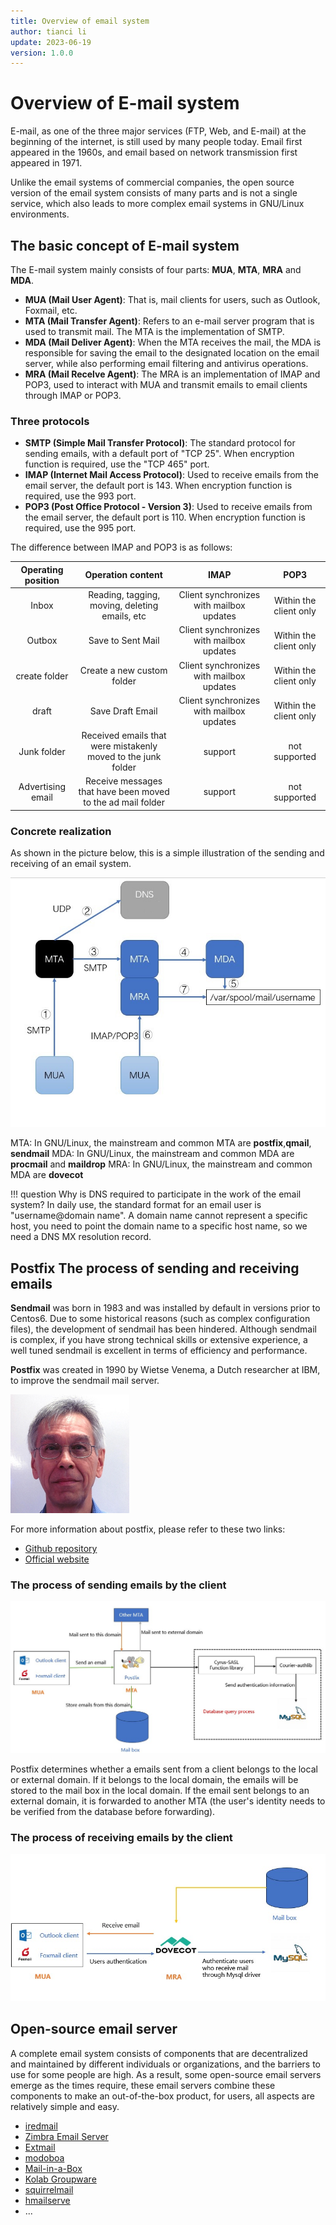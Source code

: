 ```yaml
---
title: Overview of email system
author: tianci li
update: 2023-06-19
version: 1.0.0
---
```


# Overview of E-mail system

E-mail, as one of the three major services (FTP, Web, and E-mail) at the beginning of the internet, is still used by many people today. Email first appeared in the 1960s, and email based on network transmission first appeared in 1971.

Unlike the email systems of commercial companies, the open source version of the email system consists of many parts and is not a single service, which also leads to more complex email systems in GNU/Linux environments.

## The basic concept of E-mail system

The E-mail system mainly consists of four parts: **MUA**, **MTA**, **MRA** and **MDA**.

* **MUA (Mail User Agent)**: That is, mail clients for users, such as Outlook, Foxmail, etc.
* **MTA (Mail Transfer Agent)**: Refers to an e-mail server program that is used to transmit mail. The MTA is the implementation of SMTP.
* **MDA (Mail Deliver Agent)**: When the MTA receives the mail, the MDA is responsible for saving the email to the designated location on the email server, while also performing email filtering and antivirus operations.
* **MRA (Mail Recelve Agent)**: The MRA is an implementation of IMAP and POP3, used to interact with MUA and transmit emails to email clients through IMAP or POP3.

### Three protocols

* **SMTP (Simple Mail Transfer Protocol)**: The standard protocol for sending emails, with a default port of "TCP 25". When encryption function is required, use the "TCP 465" port.
* **IMAP (Internet Mail Access Protocol)**: Used to receive emails from the email server, the default port is 143. When encryption function is required, use the 993 port.
* **POP3 (Post Office Protocol - Version 3)**: Used to receive emails from the email server, the default port is 110. When encryption function is required, use the 995 port.

The difference between IMAP and POP3 is as follows:

| Operating position | Operation content | IMAP | POP3 |
| :---: | :---: | :---: | :---: | 
| Inbox             | Reading, tagging, moving, deleting emails, etc | Client synchronizes with mailbox updates | Within the client only | 
| Outbox            | Save to Sent Mail | Client synchronizes with mailbox updates | Within the client only |
| create folder     | Create a new custom folder | Client synchronizes with mailbox updates | Within the client only |
| draft             | Save Draft Email | Client synchronizes with mailbox updates | Within the client only |
| Junk folder       | Received emails that were mistakenly moved to the junk folder | support | not supported |
| Advertising email | Receive messages that have been moved to the ad mail folder | support | not supported  |

### Concrete realization

As shown in the picture below, this is a simple illustration of the sending and receiving of an email system.

![Simple email system](./email-images/email-system01.jpg)

MTA: In GNU/Linux, the mainstream and common MTA are **postfix**,**qmail**, **sendmail**
MDA: In GNU/Linux, the mainstream and common MDA are **procmail** and **maildrop**
MRA: In GNU/Linux, the mainstream and common MDA are **dovecot**

!!! question
    Why is DNS required to participate in the work of the email system?
    In daily use, the standard format for an email user is "username@domain name". A domain name cannot represent a specific host, you need to point the domain name to a specific host name, so we need a DNS MX resolution record.

## Postfix The process of sending and receiving emails

**Sendmail** was born in 1983 and was installed by default in versions prior to Centos6. Due to some historical reasons (such as complex configuration files), the development of sendmail has been hindered. Although sendmail is complex, if you have strong technical skills or extensive experience, a well tuned sendmail is excellent in terms of efficiency and performance.

**Postfix** was created in 1990 by Wietse Venema, a Dutch researcher at IBM, to improve the sendmail mail server.

![Wietse Venema](./email-images/Wietse%20Venema.png)

For more information about postfix, please refer to these two links:

* [Github repository](https://github.com/vdukhovni/postfix)
* [Official website](http://www.postfix.org/)

### The process of sending emails by the client

![legend01](./email-images/email-system02.jpg)

Postfix determines whether a emails sent from a client belongs to the local or external domain. If it belongs to the local domain, the emails will be stored to the mail box in the local domain. If the email sent belongs to an external domain, it is forwarded to another MTA (the user's identity needs to be verified from the database before forwarding). 

### The process of receiving emails by the client

![legend02](./email-images/email-system03.jpg)

## Open-source email server

A complete email system consists of components that are decentralized and maintained by different individuals or organizations, and the barriers to use for some people are high. As a result, some open-source email servers emerge as the times require, these email servers combine these components to make an out-of-the-box product, for users, all aspects are relatively simple and easy.

* [iredmail](https://www.iredmail.com/index.html)
* [Zimbra Email Server](https://www.zimbra.com/)
* [Extmail](https://www.extmail.cn/)
* [modoboa](https://modoboa.org/en/)
* [Mail-in-a-Box](https://mailinabox.email/)
* [Kolab Groupware](https://docs.kolab.org/installation-guide/index.html)
* [squirrelmail](https://www.squirrelmail.org/index.php)
* [hmailserve](https://www.hmailserver.com/)
* ...